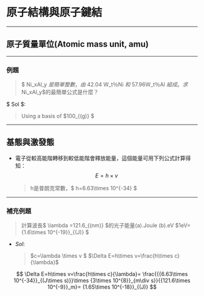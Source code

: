 # 原子結構與原子鍵結

---

## 原子質量單位(Atomic mass unit, amu)

---

### 例題

> $ Ni_xAl_y $是簡單整數，由$ 42.04 W_t％Ni $和$ 57.96W_t％Al $組成。
> 求$Ni_xAl_y$的最簡單公式是什麼？

$ Sol $:
>Using a basis of $100_{(g)} $

---

## 基態與激發態

* 電子從較高能階轉移到較低能階會釋放能量，這個能量可用下列公式計算得知：
$$ E=h\times v $$
    >h是普朗克常數，$ h=6.63\times 10^{-34} $

---

### 補充例題

>計算波長$ \lambda =121.6_{(nm)} $的光子能量(a).Joule (b).eV
$1eV={1.6\times 10^{-19}}_{(J)} $

* $Sol$:
  >$c=\lambda \times v $
  $\Delta E=h\times v=\frac{h\times c}{\lambda}$
  
$$
\Delta E=h\times v=\frac{h\times c}{\lambda}=
\frac{{{6.63\times 10^{-34}}_{(J\times s)}}\times {3\times 10^{8}}_{m\div s}}{{121.6\times 10^{-9}}_m}= {1.65\times 10^{-18}}_{(J)}
$$
